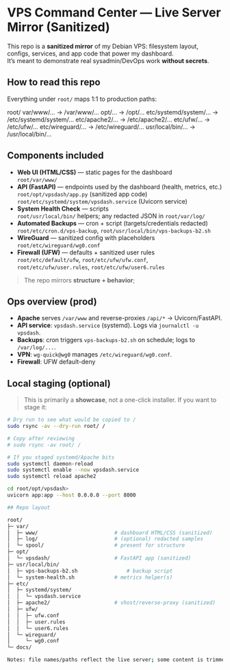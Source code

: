 # VPS Command Center — Live Server Mirror (Sanitized)

This repo is a **sanitized mirror** of my Debian VPS: filesystem layout, configs, services, and app code that power my dashboard.  
It’s meant to demonstrate real sysadmin/DevOps work **without secrets**.

## How to read this repo
Everything under `root/` maps 1:1 to production paths:

root/
var/www/... -> /var/www/...
opt/... -> /opt/...
etc/systemd/system/... -> /etc/systemd/system/...
etc/apache2/... -> /etc/apache2/...
etc/ufw/... -> /etc/ufw/...
etc/wireguard/... -> /etc/wireguard/...
usr/local/bin/... -> /usr/local/bin/...


## Components included
- **Web UI (HTML/CSS)** — static pages for the dashboard  
  `root/var/www/`
- **API (FastAPI)** — endpoints used by the dashboard (health, metrics, etc.)  
  `root/opt/vpsdash/app.py` (sanitized app code)  
  `root/etc/systemd/system/vpsdash.service` (Uvicorn service)
- **System Health Check** — scripts  
  `root/usr/local/bin/` helpers; any redacted JSON in `root/var/log/`
- **Automated Backups** — cron + script (targets/credentials redacted)  
  `root/etc/cron.d/vps-backup`, `root/usr/local/bin/vps-backups-b2.sh`
- **WireGuard** — sanitized config with placeholders  
  `root/etc/wireguard/wg0.conf`
- **Firewall (UFW)** — defaults + sanitized user rules  
  `root/etc/default/ufw`, `root/etc/ufw/ufw.conf`,  
  `root/etc/ufw/user.rules`, `root/etc/ufw/user6.rules`

> The repo mirrors **structure + behavior**;

## Ops overview (prod)
- **Apache** serves `/var/www` and reverse-proxies `/api/*` → Uvicorn/FastAPI.
- **API service**: `vpsdash.service` (systemd). Logs via `journalctl -u vpsdash`.
- **Backups**: cron triggers `vps-backups-b2.sh` on schedule; logs to `/var/log/...`.
- **VPN**: `wg-quick@wg0` manages `/etc/wireguard/wg0.conf`.
- **Firewall**: UFW default-deny

## Local staging (optional)
> This is primarily a **showcase**, not a one-click installer. If you want to stage it:

```bash
# Dry run to see what would be copied to /
sudo rsync -av --dry-run root/ /

# Copy after reviewing
# sudo rsync -av root/ /

# If you staged systemd/Apache bits
sudo systemctl daemon-reload
sudo systemctl enable --now vpsdash.service
sudo systemctl reload apache2

cd root/opt/vpsdash>
uvicorn app:app --host 0.0.0.0 --port 8000

## Repo layout

root/
├─ var/
│  ├─ www/                         # dashboard HTML/CSS (sanitized)
│  ├─ log/                         # (optional) redacted samples
│  └─ spool/                       # present for structure
├─ opt/
│  └─ vpsdash/                     # FastAPI app (sanitized)
├─ usr/local/bin/
│  ├─ vps-backups-b2.sh                # backup script
│  └─ system-health.sh             # metrics helper(s)
├─ etc/
│  ├─ systemd/system/
│  │  └─ vpsdash.service
│  ├─ apache2/                     # vhost/reverse-proxy (sanitized)
│  ├─ ufw/
│  │  ├─ ufw.conf
│  │  ├─ user.rules
│  │  └─ user6.rules
│  └─ wireguard/
│     └─ wg0.conf
└─ docs/

Notes: file names/paths reflect the live server; some content is trimmed or redacted for safety.


